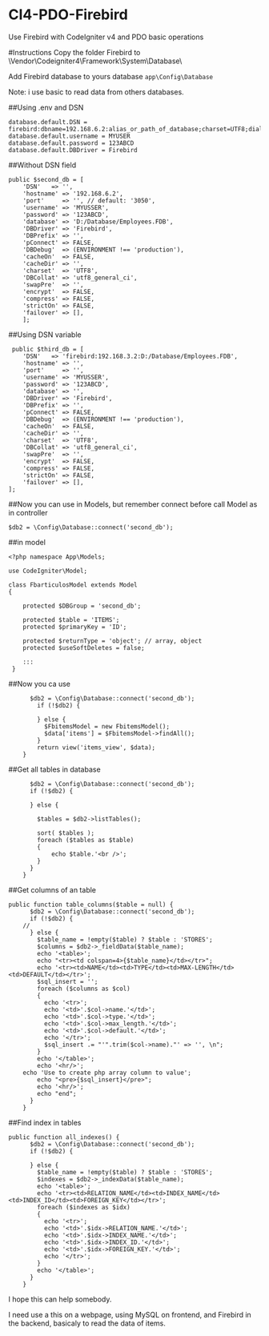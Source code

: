 # CI4-PDO-Firebird
Use Firebird with CodeIgniter v4 and PDO basic operations

#Instructions
Copy the folder Firebird to \Vendor\Codeigniter4\Framework\System\Database\

Add Firebird database to yours database `app\Config\Database`

Note: i use basic to read data from others databases.

##Using .env and DSN
```
database.default.DSN = firebird:dbname=192.168.6.2:alias_or_path_of_database;charset=UTF8;dialect=3
database.default.username = MYUSER
database.default.password = 123ABCD
database.default.DBDriver = Firebird
```
##Without DSN field
```
public $second_db = [
	'DSN'	=> '',
	'hostname' => '192.168.6.2',
	'port'     => '', // default: '3050',
	'username' => 'MYUSSER',
	'password' => '123ABCD',
	'database' => 'D:/Database/Employees.FDB',
	'DBDriver' => 'Firebird',
	'DBPrefix' => '',
	'pConnect' => FALSE,
	'DBDebug'  => (ENVIRONMENT !== 'production'),
	'cacheOn'  => FALSE,
	'cacheDir' => '',
	'charset'  => 'UTF8',
	'DBCollat' => 'utf8_general_ci',
	'swapPre'  => '',
	'encrypt'  => FALSE,
	'compress' => FALSE,
	'strictOn' => FALSE,
	'failover' => [],
	];
```  
##Using DSN variable
```
 public $third_db = [
	'DSN'	=> 'firebird:192.168.3.2:D:/Database/Employees.FDB',
	'hostname' => '',
	'port'     => '',
	'username' => 'MYUSSER',
	'password' => '123ABCD',
	'database' => '',
	'DBDriver' => 'Firebird',
	'DBPrefix' => '',
	'pConnect' => FALSE,
	'DBDebug'  => (ENVIRONMENT !== 'production'),
	'cacheOn'  => FALSE,
	'cacheDir' => '',
	'charset'  => 'UTF8',
	'DBCollat' => 'utf8_general_ci',
	'swapPre'  => '',
	'encrypt'  => FALSE,
	'compress' => FALSE,
	'strictOn' => FALSE,
	'failover' => [],
];
```

##Now you can use in Models, but remember connect before call Model as 
in controller
```
$db2 = \Config\Database::connect('second_db');
```

##in model

```
<?php namespace App\Models;

use CodeIgniter\Model;

class FbarticulosModel extends Model
{

    protected $DBGroup = 'second_db';

    protected $table = 'ITEMS';
    protected $primaryKey = 'ID';

    protected $returnType = 'object'; // array, object
    protected $useSoftDeletes = false;
    
    :::
 }
```

##Now you ca use

```public function articulos(){
      $db2 = \Config\Database::connect('second_db');
        if (!$db2) {

        } else {
          $FbitemsModel = new FbitemsModel();
          $data['items'] = $FbitemsModel->findAll();
        }
        return view('items_view', $data);
    }
```

##Get all tables in database

```public function tables() {
      $db2 = \Config\Database::connect('second_db');
      if (!$db2) {

      } else {

        $tables = $db2->listTables();

        sort( $tables );
        foreach ($tables as $table)
        {
            echo $table.'<br />';
        }
      }
    }
```

##Get columns of an table

```
public function table_columns($table = null) {
      $db2 = \Config\Database::connect('second_db');
      if (!$db2) {
	//
      } else {
        $table_name = !empty($table) ? $table : 'STORES';
        $columns = $db2->_fieldData($table_name);
        echo '<table>';
        echo "<tr><td colspan=4>{$table_name}</td></tr>";
        echo '<tr><td>NAME</td><td>TYPE</td><td>MAX-LENGTH</td><td>DEFAULT</td></tr>';
        $sql_insert = '';
        foreach ($columns as $col)
        {
          echo '<tr>';
          echo '<td>'.$col->name.'</td>';
          echo '<td>'.$col->type.'</td>';
          echo '<td>'.$col->max_length.'</td>';
          echo '<td>'.$col->default.'</td>';
          echo '</tr>';
          $sql_insert .= "'".trim($col->name)."' => '', \n";
        }
        echo '</table>';
        echo '<hr/>';
	echo 'Use to create php array column to value';
        echo "<pre>{$sql_insert}</pre>";
        echo '<hr/>';
        echo "end";
      }
    }
```

##Find index in tables

```
public function all_indexes() {
      $db2 = \Config\Database::connect('second_db');
      if (!$db2) {

      } else {
        $table_name = !empty($table) ? $table : 'STORES';
        $indexes = $db2->_indexData($table_name);
        echo '<table>';
        echo '<tr><td>RELATION_NAME</td><td>INDEX_NAME</td><td>INDEX_ID</td><td>FOREIGN_KEY</td></tr>';
        foreach ($indexes as $idx)
        {
          echo '<tr>';
          echo '<td>'.$idx->RELATION_NAME.'</td>';
          echo '<td>'.$idx->INDEX_NAME.'</td>';
          echo '<td>'.$idx->INDEX_ID.'</td>';
          echo '<td>'.$idx->FOREIGN_KEY.'</td>';
          echo '</tr>';
        }
        echo '</table>';
      }
    }
```


I hope this can help somebody.

I need use a this on a webpage, using MySQL on frontend, and Firebird in the backend, basicaly to read the data of items.


